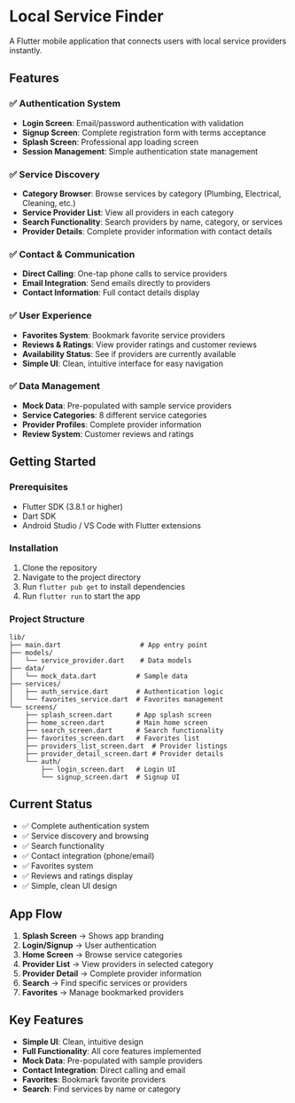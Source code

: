 # Local Service Finder

A Flutter mobile application that connects users with local service providers instantly.

## Features

### ✅ **Authentication System**
- **Login Screen**: Email/password authentication with validation
- **Signup Screen**: Complete registration form with terms acceptance
- **Splash Screen**: Professional app loading screen
- **Session Management**: Simple authentication state management

### ✅ **Service Discovery**
- **Category Browser**: Browse services by category (Plumbing, Electrical, Cleaning, etc.)
- **Service Provider List**: View all providers in each category
- **Search Functionality**: Search providers by name, category, or services
- **Provider Details**: Complete provider information with contact details

### ✅ **Contact & Communication**
- **Direct Calling**: One-tap phone calls to service providers
- **Email Integration**: Send emails directly to providers
- **Contact Information**: Full contact details display

### ✅ **User Experience**
- **Favorites System**: Bookmark favorite service providers
- **Reviews & Ratings**: View provider ratings and customer reviews
- **Availability Status**: See if providers are currently available
- **Simple UI**: Clean, intuitive interface for easy navigation

### ✅ **Data Management**
- **Mock Data**: Pre-populated with sample service providers
- **Service Categories**: 8 different service categories
- **Provider Profiles**: Complete provider information
- **Review System**: Customer reviews and ratings

## Getting Started

### Prerequisites
- Flutter SDK (3.8.1 or higher)
- Dart SDK
- Android Studio / VS Code with Flutter extensions

### Installation
1. Clone the repository
2. Navigate to the project directory
3. Run `flutter pub get` to install dependencies
4. Run `flutter run` to start the app

### Project Structure
```
lib/
├── main.dart                    # App entry point
├── models/
│   └── service_provider.dart    # Data models
├── data/
│   └── mock_data.dart          # Sample data
├── services/
│   ├── auth_service.dart       # Authentication logic
│   └── favorites_service.dart  # Favorites management
└── screens/
    ├── splash_screen.dart      # App splash screen
    ├── home_screen.dart        # Main home screen
    ├── search_screen.dart      # Search functionality
    ├── favorites_screen.dart   # Favorites list
    ├── providers_list_screen.dart  # Provider listings
    ├── provider_detail_screen.dart # Provider details
    └── auth/
        ├── login_screen.dart   # Login UI
        └── signup_screen.dart  # Signup UI
```

## Current Status
- ✅ Complete authentication system
- ✅ Service discovery and browsing
- ✅ Search functionality
- ✅ Contact integration (phone/email)
- ✅ Favorites system
- ✅ Reviews and ratings display
- ✅ Simple, clean UI design

## App Flow
1. **Splash Screen** → Shows app branding
2. **Login/Signup** → User authentication
3. **Home Screen** → Browse service categories
4. **Provider List** → View providers in selected category
5. **Provider Detail** → Complete provider information
6. **Search** → Find specific services or providers
7. **Favorites** → Manage bookmarked providers

## Key Features
- **Simple UI**: Clean, intuitive design
- **Full Functionality**: All core features implemented
- **Mock Data**: Pre-populated with sample providers
- **Contact Integration**: Direct calling and email
- **Favorites**: Bookmark favorite providers
- **Search**: Find services by name or category
